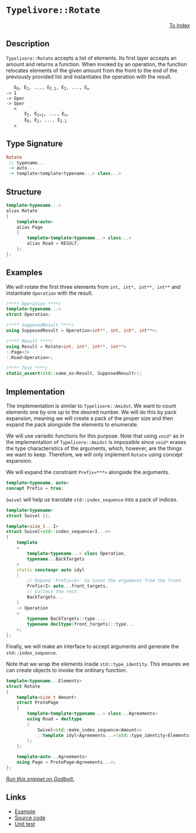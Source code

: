 <!-- Copyright 2024 Feng Mofan
SPDX-License-Identifier: Apache-2.0 -->

# `Typelivore::Rotate`

<p style='text-align: right;'><a href="../../../facilities/metafunctions.md#typelivore-rotate">To Index</a></p>

## Description

`Typelivore::Rotate` accepts a list of elements.
Its first layer accepts an amount and returns a function.
When invoked by an operation, the function relocates elements of the given amount from the front to the end of the previously provided list and instantiates the operation with the result.

<pre><code>   E<sub>0</sub>, E<sub>1</sub>, ..., E<sub>I-1</sub>, E<sub>I</sub>, ..., E<sub>n</sub>
-> I
-> Oper
-> Oper
   &lt;
       E<sub>I</sub>, E<sub>I+1</sub>, ..., E<sub>n</sub>,
       E<sub>0</sub>, E<sub>1</sub>, ..., E<sub>I-1</sub>
   &gt;</code></pre>

## Type Signature

```Haskell
Rotate
 :: typename...
 -> auto...
 -> template<template<typename...> class...>
```

## Structure

```C++
template<typename...>
alias Rotate
{
    template<auto>
    alias Page
    {
        template<template<typename...> class...>
        alias Road = RESULT;
    };
};
```

## Examples

We will rotate the first three elements from `int, int*, int**, int**` and instantiate `Operation` with the result.

```C++
/**** Operation ****/
template<typename...>
struct Operation;

/**** SupposedResult ****/
using SupposedResult = Operation<int**, int, int*, int**>;

/**** Result ****/
using Result = Rotate<int, int*, int**, int**>
::Page<3>
::Road<Operation>;

/**** Test ****/
static_assert(std::same_as<Result, SupposedResult>);
```

## Implementation

The implementation is similar to `Typelivore::Amidst`.
We want to count elements one by one up to the desired number.
We will do this by pack expansion, meaning we will create a pack of the proper size and then expand the pack alongside the elements to enumerate.

We will use variadic functions for this purpose.
Note that using `void*` as in the implementation of `Typelivore::Amidst` is impossible since `void*` erases the type characteristics of the arguments, which, however, are the things we want to keep.
Therefore, we will only implement `Rotate` using concept expansion.

We will expand the constraint `Prefix<***>` alongside the arguments.

```C++
template<typename, auto>
concept Prefix = true;
```

`Swivel` will help us translate `std::index_sequence` into a pack of indices.

```C++
template<typename>
struct Swivel {};

template<size_t...I>
struct Swivel<std::index_sequence<I...>>
{
    template
    <
        template<typename...> class Operation,
        typename...BackTargets
    >
    static constexpr auto idyl
    (
        // Expand `Prefix<I>` to count the arguments from the front.
        Prefix<I> auto...front_targets,
        // Collect the rest.
        BackTargets...
    )
    -> Operation
    <
        typename BackTargets::type...,
        typename decltype(front_targets)::type...
    >;
};
```

Finally, we will make an interface to accept arguments and generate the `std::index_sequence`.

Note that we wrap the elements inside `std::type_identity`.
This ensures we can create objects to invoke the ordinary function.

```C++
template<typename...Elements>
struct Rotate
{
    template<size_t Amount>
    struct ProtoPage
    {
        template<template<typename...> class...Agreements>
        using Road = decltype
        (
            Swivel<std::make_index_sequence<Amount>>
            ::template idyl<Agreements...>(std::type_identity<Elements>{}...)
        );
    };

    template<auto...Agreements>
    using Page = ProtoPage<Agreements...>;
};
```

[*Run this snippet on Godbolt.*](https://godbolt.org/#z:OYLghAFBqd5QCxAYwPYBMCmBRdBLAF1QCcAaPECAMzwBtMA7AQwFtMQByARg9KtQYEAysib0QXACx8BBAKoBnTAAUAHpwAMvAFYTStJg1DIApACYAQuYukl9ZATwDKjdAGFUtAK4sGIAKwAzKSuADJ4DJgAcj4ARpjEIAAcGqQADqgKhE4MHt6%2BAcEZWY4C4ZExLPGJKbaY9qUMQgRMxAR5Pn5BdQ05za0E5dFxCcmpCi1tHQXdEwNDldVjAJS2qF7EyOwcAPQAVAeHR8cnezsmGgCC%2B4cA1AAimGmujMh4mAq3R%2BdXN6f/xx%2BlwuwLMgQiyG8WFuJkCbi8jlohAAnrDsCDzOCGJCvNDYW5kBN0FgqGiMb8jrdlMRMDRVF9DkCCJgWGkDMz8QRkc9mGxSLcmAjUGSrmhsU8CFSaXSYYF7rcCMQvJhYVYriC/gCtQcgZrbgBJVn0NiCJiNBk6jXa61ncnXSlCADueAAbvULbarsyjWaVXCuTzWH70VcJkqHLcna73SYAOxWWP3VV271s334rIAL0wAH0CAA6Qv6kWXMNeCNRt20DMEdAgEARLCqHNKACOyvF%2BP1hfzZMCIeB8ZBtxHCpZaY5V1Hsrcw%2Bno9T7L9bgDjCDPbRt0hTAUnwA8s9iGacqQ5/OFdy12wexYmMgANYAFVawEwBAUZ9lA%2Bnc0cyC3AgTJgqhpMQApCrceDoMi1ZTqOECftOOw7Lc2AgYY6AwgAbBo1K0ngqhdmSOEKqgAFeIICoIJgArEMAPiMO%2BtxUMQqAsFRNEsbIvZweeeF0kR/bgUQPZcYIeYvm%2BCinrx87IbceQNBxtw0hMPGXOeI63g%2Bz50VJG6ycsn4ALSbgeCTHgIn74ohC6XryNHaU%2BknvvWq49jJGmaauDm3FgkKrtQrHiZMr7vssbmXgZXkjn2aqDkmgTxVadwAEqoC0zIeky45Lpy9nroW2DGoxH79iCZYRulmUquqQ6yYu6ZwlmuaSpcLDrIIJY/oq5aStSGWoMoTCvtZ9UxfOjUcv6uVNSuBXXoWm7bruPaXMANIsqV3WaV4WRGLc6VMJhsLyv5tCrrZI4IbJmmRs6VY1nWIAsEw965o2wEtpg7avMu7WdQQfbfndo5ubNWVQTB%2BLrZtJrvhu/YQESkXPDmUGMSi%2BLFVtghleiQ6Jj2Rm3aORlJWNiXJQ1EPLoKImFrDmC4%2B%2BO0jntETAFSI00adUqDcNo1wkzLMKIj6IU3VVN2pqNq6pSaGsGyNHfClNqWuq6pghCUK83CYpbGkrPlZr9p3OZR7mqrXq0/lgaLb2Julr1EYW5ZDDJqbepCF4aTFJg6CpR8XgXdlIIcwdPt%2B5kAdBwoIeSnzbuNPiEQEAc/Jp5ngh7Nn6d7HFMuUnHCdh1cEdcyXod89Vc1Z5BOd5xnDf5yW9aC8ugRtyAR3oPiyc5IXXuUo%2BHyStbzvHsgOY7kobTI7W9YKEGM9lW4VcEPyUf%2B4HwcXWi5MWBwqy0Jw/i8H4HBaKQqCcLOljWLcCjrJsvNgjwpAEJox%2BrPeASSPmDQSQzBmAAJygK4P4IBSQuCxljNIU%2BHBJC8BYBIDQqRL7X1vhwXgCgQCpC/lfY%2BpA4CwBgIgEA6wCBpAROQSgaBWR0ASFEIMnBVBJCwsZLCkhbjAGQP%2BKQ%2BYzC8ADoQEgUE9D8EECIMQ7ApAyEEIoFQ6giGkF0FwUgjojxpE4DwE%2BZ8L7fxvpwPcCIaGSlQFQW47DOHcN4fw24gizC3AgB4Rh9AwKYi4MsXghCtCrAgEgBhaQmFkAoBAYJoSQDACkGYPgdBmTEDwRAWIRjYgRFaMiXRvB0nMGIMiPcsRtCYAcNk0gDD4Z7gYLQLJqisCxC8MANwYhaB4O4LwLAr0jDiDqXgGkDhoxtOvsBEpCJtgfzTvUIxSJYhHnyR4LARjFR4FQe00gbpiCxBjo8LpwAkRGG/qsKgBhgAKAAGrvEdOZS%2BH8pHCFEOIeRdylFqCMeo/QhhjDWGsPoPAsQ8GQFWKgI2OQ2nGSJKdUwD9LBmCwRs4gGMAUQFWHYEpjQXAMHcJ4ToegwgRGGFUUYGjijZAENMPwxLMikoYAsEYiQNGooGQIfoUxsUFAZfUNFfRJiDHxYsIltgeXkr0HMNotLCX0pRS/LYEh9EcHPqQTBvBsHWI4VwnhfCBEAOcRAXAYjPHvx8Z/Q5qxqLHVGMi0gf9JCBHzKAwI8CNCSDMJIHCGh/BYVAfoTgyDSCoMCFwfMWEuBYSSKAmBWF/CSEgfarCiqjHYNwfg41RCAnkMCZQsxtDwmRI8SwtgnBWgsBdLGYyTAtwGAOlwUB%2BZA3DPwEQBFdYNF3JkY86QzylCvNUboOJWimA6PaXKhVSrjEcFMdQhEtxLGqtsTw7cVaa11pcW4kJHiYRgjMEavxxCM25oSHQiJbE12jAXTEiBqQaAXQSMk1JqjcmZLKQ%2B/JhTimlLWRUxiVSalGPqY05ptBWllM6Z8np198D9McG6IZIjVCjOZGUyZiDr4zLmciBZ2xr7LNWR/DZWylA7NA5zQ5fATnnMudcspraHlyI7bIF5Kjr69o%2BQcqFVhLC/P%2BfAIFILAKcHBbWSF3yYVwoSE2j43GehcucBAVwwqNF4oqHSvQJLGjyfSFSxo4qlgct6MyoVbKKVSaZU0Hl2mBWivaIZkVZm%2BXKe8WsDYMqHOIJHQmzgs71UVs%2BY4pdgCXF6sbRugN26TWkDNVgRIlrEG%2Bv9TWp1sZ/CgLgYEZ1rro3xtUYm2wyad1pvgBmqh5jD37uIPm7YRa7EsAUC6f8Lpq35iXBMERDbxHNoUfc2REg6OKK7YxnQIBgj9sHXo718rDFZZMVmixVjVBVZq3VhrTXJSuOPaE4LgRQuppIUEtbHiSt7dGLVv2OZ6ugJzMtnMc2O0JJvZQO919n21I/k919aKymfsEN%2B2p4HMANKaS0tpH8QPdMwx0vpXLoNGJGcgMZiHBBTNUahzJGGlkIpw7wPD2yWREYOdt45I1yOYCuTyKjsg220Y6wxt5g2WNfOhTYGZSKeONDaTsFGbHrCwuVfCxFknGXotk5i9TimCU6Y0yUHI6nVM5HM/S4zjQWVWfyEZgX3L5h2YlTZgY6nLNy9lY51%2BBvXMTawR567txqu1duGdxrvoJgBdawakLviwsRYtXK2LIAwH5kCIEfwUDo3oL97GUNmWzc4JywQsL1r/B2tgbGdBSRJAQK4MAswcbEGBFN8qzgrvU1yuEeH3Pke8urA2VkZwkggA)

## Links

- [Example](../../../code/facilities/metafunctions/typelivore/rotate/implementation.hpp)
- [Source code](../../../../conceptrodon/typelivore/rotate.hpp)
- [Unit test](../../../../tests/unit/metafunctions/typelivore/rotate.test.hpp)
